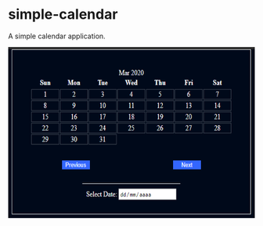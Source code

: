 # simple-calendar

A simple calendar application.

<img src="images/calendar.png" width="600" height="350">
